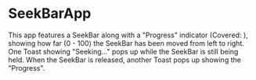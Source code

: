 # SeekBarApp
This app features a SeekBar along with a "Progress" indicator (Covered: ), showing how far (0 - 100) the SeekBar has been moved from left to right. One Toast showing "Seeking..." pops up while the SeekBar is still being held. When the SeekBar is released, another Toast pops up showing the "Progress".
